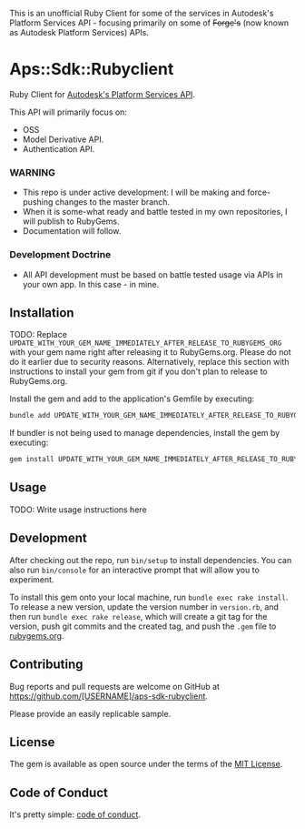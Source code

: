 This is an unofficial Ruby Client for some of the services in Autodesk's Platform Services API - focusing primarily on some of ~~Forge's~~ (now known as Autodesk Platform Services) APIs.

# Aps::Sdk::Rubyclient

Ruby Client for [Autodesk's Platform Services API](https://aps.autodesk.com/developer/documentation). 

This API will primarily focus on:

* OSS
* Model Derivative API.
* Authentication API.

### WARNING

* This repo is under active development: I will be making and force-pushing changes to the master branch.
* When it is some-what ready and battle tested in my own repositories, I will publish to RubyGems.
* Documentation will follow.


### Development Doctrine

* All API development must be based on battle tested usage via APIs in your own app. In this case - in mine.


## Installation

TODO: Replace `UPDATE_WITH_YOUR_GEM_NAME_IMMEDIATELY_AFTER_RELEASE_TO_RUBYGEMS_ORG` with your gem name right after releasing it to RubyGems.org. Please do not do it earlier due to security reasons. Alternatively, replace this section with instructions to install your gem from git if you don't plan to release to RubyGems.org.

Install the gem and add to the application's Gemfile by executing:

```bash
bundle add UPDATE_WITH_YOUR_GEM_NAME_IMMEDIATELY_AFTER_RELEASE_TO_RUBYGEMS_ORG
```

If bundler is not being used to manage dependencies, install the gem by executing:

```bash
gem install UPDATE_WITH_YOUR_GEM_NAME_IMMEDIATELY_AFTER_RELEASE_TO_RUBYGEMS_ORG
```

## Usage

TODO: Write usage instructions here

## Development

After checking out the repo, run `bin/setup` to install dependencies. You can also run `bin/console` for an interactive prompt that will allow you to experiment.

To install this gem onto your local machine, run `bundle exec rake install`. To release a new version, update the version number in `version.rb`, and then run `bundle exec rake release`, which will create a git tag for the version, push git commits and the created tag, and push the `.gem` file to [rubygems.org](https://rubygems.org).

## Contributing

Bug reports and pull requests are welcome on GitHub at https://github.com/[USERNAME]/aps-sdk-rubyclient.

Please provide an easily replicable sample.

## License

The gem is available as open source under the terms of the [MIT License](https://opensource.org/licenses/MIT).

## Code of Conduct

It's pretty simple: [code of conduct](https://github.com/[USERNAME]/aps-sdk-rubyclient/blob/master/CODE_OF_CONDUCT.md).


